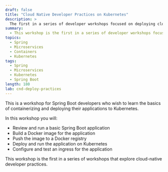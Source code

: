 ```yaml
---
draft: false
title: "Cloud Native Developer Practices on Kubernetes"
description: >
  The first in a series of developer workshops focused on deploying cloud-native development with Spring Boot and Kubernetes.
summary:
  - This workshop is the first in a series of developer workshops focused on deploying cloud-native development with Spring Boot and Kubernetes.
topics:
  - Spring
  - Microservices
  - Containers
  - Kubernetes
tags:
  - Spring
  - Microservices
  - Kubernetes
  - Spring Boot
length: 180
lab: cnd-deploy-practices
---
```


This is a workshop for Spring Boot developers who wish to learn the basics of containerizing and deploying their applications to Kubernetes.

In this workshop you will:

- Review and run a basic Spring Boot application
- Build a Docker image for the application
- Push the image to a Docker registry
- Deploy and run the application on Kubernetes
- Configure and test an ingress for the application

This workshop is the first in a series of workshops that explore cloud-native developer practices.
